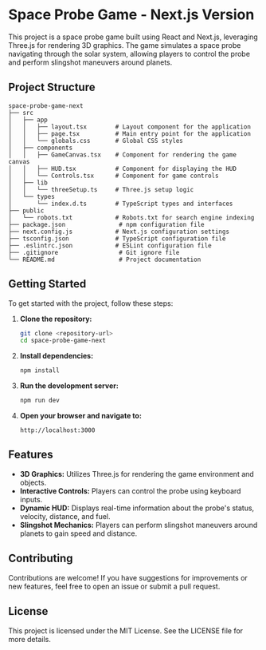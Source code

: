 # Space Probe Game - Next.js Version

This project is a space probe game built using React and Next.js, leveraging Three.js for rendering 3D graphics. The game simulates a space probe navigating through the solar system, allowing players to control the probe and perform slingshot maneuvers around planets.

## Project Structure

```
space-probe-game-next
├── src
│   ├── app
│   │   ├── layout.tsx        # Layout component for the application
│   │   ├── page.tsx          # Main entry point for the application
│   │   └── globals.css       # Global CSS styles
│   ├── components
│   │   ├── GameCanvas.tsx    # Component for rendering the game canvas
│   │   ├── HUD.tsx           # Component for displaying the HUD
│   │   └── Controls.tsx      # Component for game controls
│   ├── lib
│   │   └── threeSetup.ts     # Three.js setup logic
│   └── types
│       └── index.d.ts        # TypeScript types and interfaces
├── public
│   └── robots.txt            # Robots.txt for search engine indexing
├── package.json               # npm configuration file
├── next.config.js            # Next.js configuration settings
├── tsconfig.json             # TypeScript configuration file
├── .eslintrc.json            # ESLint configuration file
├── .gitignore                 # Git ignore file
└── README.md                  # Project documentation
```

## Getting Started

To get started with the project, follow these steps:

1. **Clone the repository:**
   ```bash
   git clone <repository-url>
   cd space-probe-game-next
   ```

2. **Install dependencies:**
   ```bash
   npm install
   ```

3. **Run the development server:**
   ```bash
   npm run dev
   ```

4. **Open your browser and navigate to:**
   ```
   http://localhost:3000
   ```

## Features

- **3D Graphics:** Utilizes Three.js for rendering the game environment and objects.
- **Interactive Controls:** Players can control the probe using keyboard inputs.
- **Dynamic HUD:** Displays real-time information about the probe's status, velocity, distance, and fuel.
- **Slingshot Mechanics:** Players can perform slingshot maneuvers around planets to gain speed and distance.

## Contributing

Contributions are welcome! If you have suggestions for improvements or new features, feel free to open an issue or submit a pull request.

## License

This project is licensed under the MIT License. See the LICENSE file for more details.